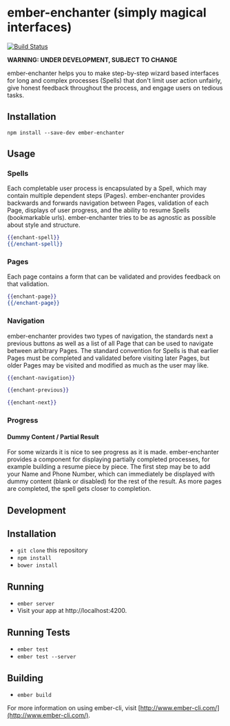 # ember-enchanter (simply magical interfaces)
[![Build Status](https://travis-ci.org/ezpuzz/ember-enchanter.svg?branch=master)](https://travis-ci.org/ezpuzz/ember-enchanter)

**WARNING: UNDER DEVELOPMENT, SUBJECT TO CHANGE**

ember-enchanter helps you to make step-by-step wizard based interfaces for long and complex processes (Spells) that don't limit user action unfairly, give honest feedback throughout the process, and engage users on tedious tasks.

## Installation

`npm install --save-dev ember-enchanter`

## Usage

### Spells

Each completable user process is encapsulated by a Spell, which may contain multiple dependent steps (Pages).  ember-enchanter provides backwards and forwards navigation between Pages, validation of each Page, displays of user progress, and the ability to resume Spells (bookmarkable urls).  ember-enchanter tries to be as agnostic as possible about style and structure.

```handlebars
{{enchant-spell}}
{{/enchant-spell}}
```

### Pages

Each page contains a form that can be validated and provides feedback on that validation.

```handlebars
{{enchant-page}}
{{/enchant-page}}
```

### Navigation

ember-enchanter provides two types of navigation, the standards next a previous buttons as well as a list of all Page that can be used to navigate between arbitrary Pages.  The standard convention for Spells is that earlier Pages must be completed and validated before visiting later Pages, but older Pages may be visited and modified as much as the user may like.

```handlebars
{{enchant-navigation}}

{{enchant-previous}}

{{enchant-next}}
```

### Progress
#### Dummy Content / Partial Result

For some wizards it is nice to see progress as it is made.  ember-enchanter provides a component for displaying partially completed processes, for example building a resume piece by piece.  The first step may be to add your Name and Phone Number, which can immediately be displayed with dummy content (blank or disabled) for the rest of the result.  As more pages are completed, the spell gets closer to completion.

## Development

## Installation

* `git clone` this repository
* `npm install`
* `bower install`

## Running

* `ember server`
* Visit your app at http://localhost:4200.

## Running Tests

* `ember test`
* `ember test --server`

## Building

* `ember build`

For more information on using ember-cli, visit [http://www.ember-cli.com/](http://www.ember-cli.com/).
